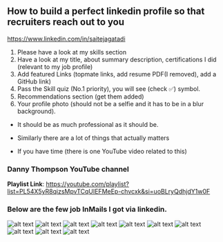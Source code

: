 ## How to build a perfect linkedin profile so that recruiters reach out to you

https://www.linkedin.com/in/saitejagatadi

1. Please have a look at my skills section
2. Have a look at my title, about summary description, certifications I did (relevant to my job profile)
3. Add featured Links (topmate links, add resume PDF(I removed), add a GitHub link)
4. Pass the Skill quiz (No.1 priority), you will see (check ✅) symbol.
5. Recommendations section (get them added)
6. Your profile photo (should not be a selfie and it has to be in a blur background). 
 - It should be as much professional as it should be.

- Similarly there are a lot of things that actually matters
- If you have time (there is one YouTube video related to this)

### Danny Thompson YouTube channel
**Playlist Link**: https://youtube.com/playlist?list=PL54X5yR8qizsMpvTCqUIEFMeEp-chvcxk&si=uoBLryQdhjdY1w0F


### Below are the few job InMails I got via linkedin.

![alt text](/zz_how_to_get_calls_in_linkedin/imagesUsed/EA.jpeg)
![alt text](/zz_how_to_get_calls_in_linkedin/imagesUsed/recro.jpeg)
![alt text](/zz_how_to_get_calls_in_linkedin/imagesUsed/startup-1.jpeg)
![alt text](/zz_how_to_get_calls_in_linkedin/imagesUsed/startup-2.jpeg)
![alt text](/zz_how_to_get_calls_in_linkedin/imagesUsed/startup-3.jpeg)
![alt text](/zz_how_to_get_calls_in_linkedin/imagesUsed/turing.jpeg)
![alt text](/zz_how_to_get_calls_in_linkedin/imagesUsed/uae_job.jpeg)
![alt text](/zz_how_to_get_calls_in_linkedin/imagesUsed/upgrad.jpeg)
![alt text](/zz_how_to_get_calls_in_linkedin/imagesUsed/usa_job.jpeg)
![alt text](/zz_how_to_get_calls_in_linkedin/imagesUsed/uplers.jpeg)